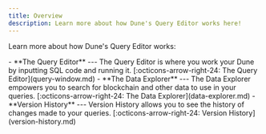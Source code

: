 ```yaml
---
title: Overview
description: Learn more about how Dune's Query Editor works here!
---
```


Learn more about how Dune's Query Editor works:

<div class="grid cards" markdown>
-   **The Query Editor**
    ---
    The Query Editor is where you work your Dune by inputting SQL code and running it.
    [:octicons-arrow-right-24: The Query Editor](query-window.md)
-   **The Data Explorer**
    ---
    The Data Explorer empowers you to search for blockchain and other data to use in your queries.
    [:octicons-arrow-right-24: The Data Explorer](data-explorer.md)
-   **Version History**
    ---
    Version History allows you to see the history of changes made to your queries.
    [:octicons-arrow-right-24: Version History](version-history.md)
</div>

